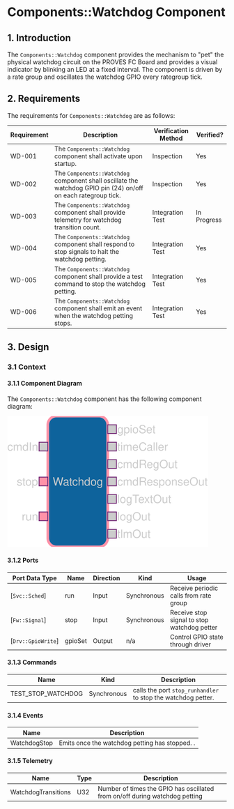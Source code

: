 # Components::Watchdog Component

## 1. Introduction

The `Components::Watchdog` component provides the mechanism to "pet" the physical watchdog circuit on the PROVES FC Board and provides a visual indicator by blinking an LED at a fixed interval. The component is driven by a rate group and oscillates the watchdog GPIO every rategroup tick.

## 2. Requirements

The requirements for `Components::Watchdog` are as follows:

Requirement | Description | Verification Method | Verified?
----------- | ----------- | ------------------- | ---------
WD-001 | The `Components::Watchdog` component shall activate upon startup. | Inspection | Yes
WD-002 | The `Components::Watchdog` component shall oscillate the watchdog GPIO pin (24) on/off on each rategroup tick. | Inspection | Yes
WD-003 | The `Components::Watchdog` component shall provide telemetry for watchdog transition count. | Integration Test | In Progress
WD-004 | The `Components::Watchdog` component shall respond to stop signals to halt the watchdog petting. | Integration Test | Yes
WD-005 | The `Components::Watchdog` component shall provide a test command to stop the watchdog petting. | Integration Test | Yes
WD-006 | The `Components::Watchdog` component shall emit an event when the watchdog petting stops. | Integration Test | Yes

## 3. Design

### 3.1 Context

#### 3.1.1 Component Diagram

The `Components::Watchdog` component has the following component diagram:

![`Components::Watchdog` Diagram](img/diagram.svg)

#### 3.1.2 Ports

Port Data Type | Name | Direction | Kind | Usage
-------------- | ---- | --------- | ---- | -----
[`Svc::Sched`]| run | Input | Synchronous | Receive periodic calls from rate group
[`Fw::Signal`]| stop | Input | Synchronous | Receive stop signal to stop watchdog petter
[`Drv::GpioWrite`]| gpioSet | Output | n/a | Control GPIO state through driver

#### 3.1.3 Commands

Name | Kind | Description
---- | ---- | -----
TEST_STOP_WATCHDOG | Synchronous | calls the port `stop_runhandler` to stop the watchdog petter.

#### 3.1.4 Events

Name | Description
---- | -----
WatchdogStop | Emits once the watchdog petting has stopped. .

#### 3.1.5 Telemetry

Name | Type | Description
---- | ---- | -----
WatchdogTransitions | U32 | Number of times the GPIO has oscillated from on/off during watchdog petting

